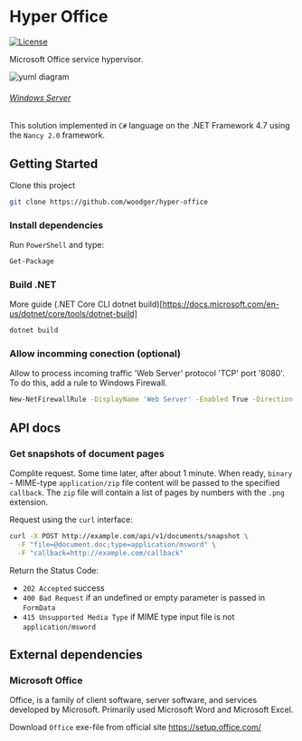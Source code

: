 # Hyper Office

[![License](https://img.shields.io/npm/l/express.svg)](https://github.com/woodger/hyper-office/blob/master/LICENSE)

Microsoft Office service hypervisor.

![yuml diagram](https://yuml.me/woodger/diagram/scruffy;dir:LR/class/[Document{bg:lightsteelblue}]->parse[Hypervisor],[Hypervisor]->publish[Queue{bg:yellow}],[Queue]->[SqliteDB],[Queue]<>-.->thread[Task{bg:yellowgreen}],[Task]->process[Hypervisor])

###### [Windows Server](Docs/windows-server.md)

This solution implemented in `C#` language on the .NET Framework 4.7 using the `Nancy 2.0` framework.

## Getting Started

Clone this project

```sh
git clone https://github.com/woodger/hyper-office
```

### Install dependencies

Run `PowerShell` and type:

```sh
Get-Package
```

### Build .NET

More guide (.NET Core CLI dotnet build)[https://docs.microsoft.com/en-us/dotnet/core/tools/dotnet-build]

```sh
dotnet build
```

### Allow incomming conection (optional)

Allow to process incoming traffic 'Web Server' protocol 'TCP' port '8080'. To do this, add a rule to Windows Firewall.

```sh
New-NetFirewallRule -DisplayName 'Web Server' -Enabled True -Direction Inbound -Protocol TCP -Action Allow -LocalPort 8080
```

## API docs

### Get snapshots of document pages

Complite request. Some time later, after about 1 minute. When ready, `binary` - MIME-type `application/zip` file content will be passed to the specified `callback`. The `zip` file will contain a list of pages by numbers with the `.png` extension.

Request using the `curl` interface:

```bash
curl -X POST http://example.com/api/v1/documents/snapshot \
  -F "file=@document.doc;type=application/msword" \
  -F "callback=http://example.com/callback"
```

Return the Status Code:

- `202 Accepted` success
- `400 Bad Request` if an undefined or empty parameter is passed in `FormData`
- `415 Unsupported Media Type` if MIME type input file is not `application/msword`

## External dependencies

### Microsoft Office

Office, is a family of client software, server software, and services developed by Microsoft. Primarily used Microsoft Word and Microsoft Excel.

Download `Office` exe-file from official site https://setup.office.com/
